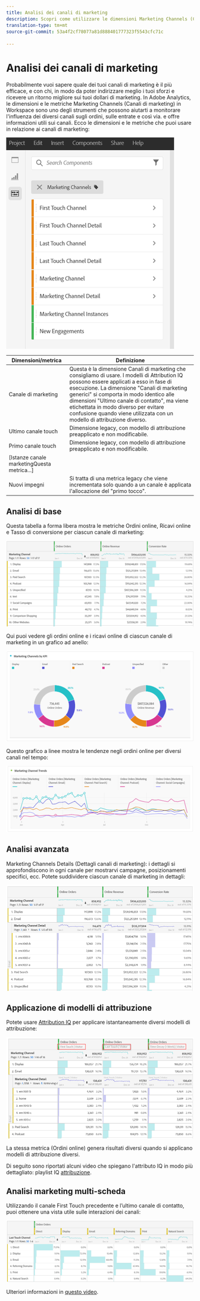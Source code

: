 ```yaml
---
title: Analisi dei canali di marketing
description: Scopri come utilizzare le dimensioni Marketing Channels (Canali di marketing) in Workspace.
translation-type: tm+mt
source-git-commit: 53a4f2cf78077a81d888401777323f5543cfc71c

---
```



# Analisi dei canali di marketing

Probabilmente vuoi sapere quale dei tuoi canali di marketing è il più efficace, e con chi, in modo da poter indirizzare meglio i tuoi sforzi e ricevere un ritorno migliore sui tuoi dollari di marketing. In Adobe Analytics, le dimensioni e le metriche Marketing Channels (Canali di marketing) in Workspace sono uno degli strumenti che possono aiutarti a monitorare l&#39;influenza dei diversi canali sugli ordini, sulle entrate e così via. e offre informazioni utili sui canali. Ecco le dimensioni e le metriche che puoi usare in relazione ai canali di marketing:

![](assets/mc-dims.png)

| Dimensioni/metrica | Definizione |
|---|---|
| Canale di marketing | Questa è la dimensione Canali di marketing che consigliamo di usare. I modelli di Attribution IQ possono essere applicati a esso in fase di esecuzione. La dimensione &quot;Canali di marketing generici&quot; si comporta in modo identico alle dimensioni &quot;Ultimo canale di contatto&quot;, ma viene etichettata in modo diverso per evitare confusione quando viene utilizzata con un modello di attribuzione diverso. |
| Ultimo canale touch | Dimensione legacy, con modello di attribuzione preapplicato e non modificabile. |
| Primo canale touch | Dimensione legacy, con modello di attribuzione preapplicato e non modificabile. |
| [Istanze canale marketingQuesta metrica...] |
| Nuovi impegni | Si tratta di una metrica legacy che viene incrementata solo quando a un canale è applicata l&#39;allocazione del &quot;primo tocco&quot;. |

## Analisi di base

Questa tabella a forma libera mostra le metriche Ordini online, Ricavi online e Tasso di conversione per ciascun canale di marketing:

![](assets/mc-viz1.png)

Qui puoi vedere gli ordini online e i ricavi online di ciascun canale di marketing in un grafico ad anello:

![](assets/mc-viz2.png)

Questo grafico a linee mostra le tendenze negli ordini online per diversi canali nel tempo:

![](assets/mc-viz3.png)

## Analisi avanzata

Marketing Channels Details (Dettagli canali di marketing): i dettagli si approfondiscono in ogni canale per mostrarvi campagne, posizionamenti specifici, ecc. Potete suddividere ciascun canale di marketing in dettagli:

![](assets/mc-viz4.png)

## Applicazione di modelli di attribuzione

Potete usare [Attribution IQ](https://docs.adobe.com/content/help/en/analytics/analyze/analysis-workspace/panels/attribution/use-attribution.html) per applicare istantaneamente diversi modelli di attribuzione:

![](assets/mc-viz5.png)

La stessa metrica (Ordini online) genera risultati diversi quando si applicano modelli di attribuzione diversi.

Di seguito sono riportati alcuni video che spiegano l&#39;attributo IQ in modo più dettagliato: playlist IQ [attribuzione](https://www.youtube.com/playlist?list=PL2tCx83mn7GuDzYEZ8jQlaScruZr3tBTR).

## Analisi marketing multi-scheda

Utilizzando il canale First Touch precedente e l’ultimo canale di contatto, puoi ottenere una vista utile sulle interazioni dei canali:

![](assets/mc-viz6.png)

Ulteriori informazioni in [questo video](https://www.youtube.com/watch?v=M3EOdONa-3E).
